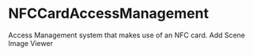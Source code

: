 # NFCCardAccessManagement
Access Management system that makes use of an NFC card.
Add Scene Image Viewer
